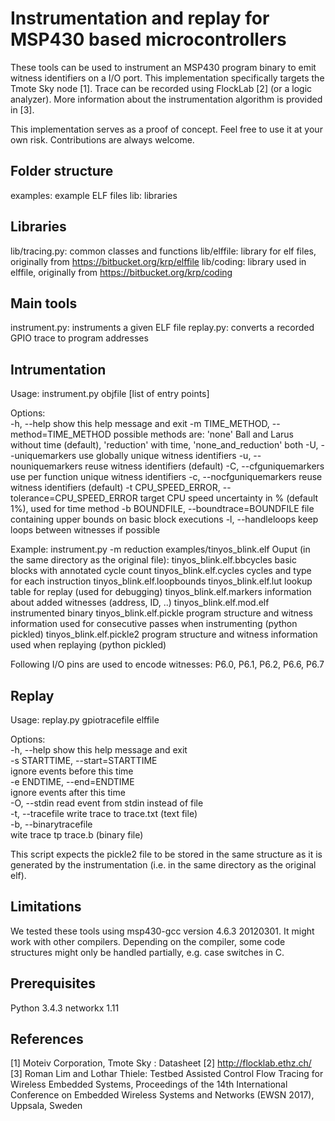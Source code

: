 Instrumentation and replay for MSP430 based microcontrollers
============================================================

These tools can be used to instrument an MSP430 program binary to emit
witness identifiers on a I/O port. This implementation specifically targets
the Tmote Sky node [1]. Trace can be recorded using FlockLab [2] (or a logic analyzer).
More information about the instrumentation algorithm is provided in [3].

This implementation serves as a proof of concept. Feel free to use it at your own risk.
Contributions are always welcome.

Folder structure
----------------
examples: example ELF files
lib: libraries

Libraries
---------
lib/tracing.py: common classes and functions
lib/elffile: library for elf files, originally from https://bitbucket.org/krp/elffile
lib/coding: library used in elffile, originally from https://bitbucket.org/krp/coding

Main tools
----------
  instrument.py: instruments a given ELF file
  replay.py: converts a recorded GPIO trace to program addresses

Intrumentation
--------------
Usage: instrument.py objfile [list of entry points]                                                                                                                                                  
                                                                                                                                                                                                     
Options:                                                                                                                                                                                             
  -h, --help            show this help message and exit
  -m TIME_METHOD, --method=TIME_METHOD
                        possible methods are: 'none' Ball and Larus without
                        time (default), 'reduction' with time,
                        'none_and_reduction' both
  -U, --uniquemarkers   use globally unique witness identifiers
  -u, --nouniquemarkers
                        reuse witness identifiers (default)
  -C, --cfguniquemarkers
                        use per function unique witness identifiers
  -c, --nocfguniquemarkers
                        reuse witness identifiers (default)
  -t CPU_SPEED_ERROR, --tolerance=CPU_SPEED_ERROR
                        target CPU speed uncertainty in % (default 1%), used
                        for time method
  -b BOUNDFILE, --boundtrace=BOUNDFILE
                        file containing upper bounds on basic block executions
  -l, --handleloops     keep loops between witnesses if possible

Example:
instrument.py -m reduction examples/tinyos_blink.elf
Ouput (in the same directory as the original file):
tinyos_blink.elf.bbcycles   basic blocks with annotated cycle count
tinyos_blink.elf.cycles     cycles and type for each instruction
tinyos_blink.elf.loopbounds 
tinyos_blink.elf.lut        lookup table for replay (used for debugging)
tinyos_blink.elf.markers    information about added witnesses (address, ID, ..)
tinyos_blink.elf.mod.elf    instrumented binary
tinyos_blink.elf.pickle     program structure and witness information used for consecutive passes when instrumenting (python pickled)
tinyos_blink.elf.pickle2    program structure and witness information used when replaying (python pickled)

Following I/O pins are used to encode witnesses: P6.0, P6.1, P6.2, P6.6, P6.7

Replay
------
Usage: replay.py gpiotracefile elffile                                                                                                                                                               
                                                                                                                                                                                                     
Options:                                                                                                                                                                                             
  -h, --help            show this help message and exit                                                                                                                                              
  -s STARTTIME, --start=STARTTIME                                                                                                                                                                    
                        ignore events before this time                                                                                                                                               
  -e ENDTIME, --end=ENDTIME                                                                                                                                                                          
                        ignore events after this time                                                                                                                                                
  -O, --stdin           read event from stdin instead of file                                                                                                                                        
  -t, --tracefile       write trace to trace.txt (text file)                                                                                                                                         
  -b, --binarytracefile                                                                                                                                                                              
                        wite trace tp trace.b (binary file) 

This script expects the pickle2 file to be stored in the same structure as it is generated by the instrumentation (i.e. in the same directory as the original elf).

Limitations
-----------
We tested these tools using msp430-gcc version 4.6.3 20120301. It might work with other compilers.
Depending on the compiler, some code structures might only be handled partially, e.g. case switches in C.

Prerequisites
-------------
Python 3.4.3
networkx 1.11

References
----------
[1] Moteiv Corporation, Tmote Sky : Datasheet 
[2] http://flocklab.ethz.ch/
[3] Roman Lim and Lothar Thiele: Testbed Assisted Control Flow Tracing for Wireless Embedded Systems, Proceedings of the 14th International Conference on Embedded Wireless Systems and Networks (EWSN 2017), Uppsala, Sweden

